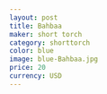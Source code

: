 ```yaml
---
layout: post
title: Bahbaa
maker: short torch
category: shorttorch
color: blue
image: blue-Bahbaa.jpg
price: 20 
currency: USD
---
```

